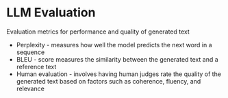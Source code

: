 # LLM Evaluation

Evaluation metrics for performance and quality of generated text

* Perplexity - measures how well the model predicts the next word in a sequence
* BLEU - score measures the similarity between the generated text and a reference text
* Human evaluation - involves having human judges rate the quality of the generated text based on factors such as coherence, fluency, and relevance
